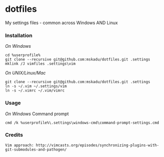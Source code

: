 # dotfiles
My settings files - common across Windows AND Linux

### Installation
*On Windows*

    cd %userprofile%
    git clone --recursive git@github.com:mskadu/dotfiles.git .settings
    mklink /J vimfiles .settings\vim

*On UNIX/Linux/Mac*

    git clone --recursive git@github.com:mskadu/dotfiles.git .settings
    ln -s ~/.vim ~/.settings/vim
    ln -s ~/.vimrc ~/.vim/vimrc

### Usage
*On Windows*
Command prompt

    cmd /k %userprofile%\.settings\windows-cmd\command-prompt-settings.cmd

### Credits 
    Vim approach: http://vimcasts.org/episodes/synchronizing-plugins-with-git-submodules-and-pathogen/
